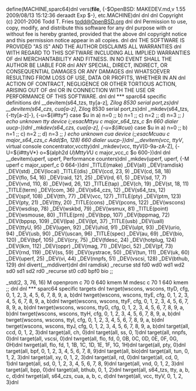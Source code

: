 define(MACHINE,sparc64)dnl
vers(__file__,
	{-$OpenBSD: MAKEDEV.md,v 1.55 2009/08/13 15:12:36 deraadt Exp $-},
etc.MACHINE)dnl
dnl
dnl Copyright (c) 2001-2006 Todd T. Fries <todd@OpenBSD.org>
dnl
dnl Permission to use, copy, modify, and distribute this software for any
dnl purpose with or without fee is hereby granted, provided that the above
dnl copyright notice and this permission notice appear in all copies.
dnl
dnl THE SOFTWARE IS PROVIDED "AS IS" AND THE AUTHOR DISCLAIMS ALL WARRANTIES
dnl WITH REGARD TO THIS SOFTWARE INCLUDING ALL IMPLIED WARRANTIES OF
dnl MERCHANTABILITY AND FITNESS. IN NO EVENT SHALL THE AUTHOR BE LIABLE FOR
dnl ANY SPECIAL, DIRECT, INDIRECT, OR CONSEQUENTIAL DAMAGES OR ANY DAMAGES
dnl WHATSOEVER RESULTING FROM LOSS OF USE, DATA OR PROFITS, WHETHER IN AN
dnl ACTION OF CONTRACT, NEGLIGENCE OR OTHER TORTIOUS ACTION, ARISING OUT OF
dnl OR IN CONNECTION WITH THE USE OR PERFORMANCE OF THIS SOFTWARE.
dnl
dnl *** sparc64 specific definitions
dnl
__devitem(s64_tzs, tty[a-z]*, Zilog 8530 serial port,zs)dnl
__devitem(s64_czs, cua[a-z]*, Zilog 8530 serial port,zs)dnl
_mkdev(s64_tzs, {-tty[a-z]-}, {-u=${i#tty*}
	case $u in
	a) n=0 ;;
	b) n=1 ;;
	c) n=2 ;;
	d) n=3 ;;
	*) echo unknown tty device $i ;;
	esac
	M tty$u c major_s64_tzs_c $n 660 dialer uucp-})dnl
_mkdev(s64_czs, cua[a-z], {-u=${i#cua*}
	case $u in
	a) n=0 ;;
	b) n=1 ;;
	c) n=2 ;;
	d) n=3 ;;
	*) echo unknown cua device $i ;;
	esac
	M cua$u c major_s64_czs_c Add($n, 128) 660 dialer uucp-})dnl
__devitem(vcc, ttyV*, virtual console concentrator,vcctty)dnl
_mkdev(vcc, ttyV[0-9a-zA-Z], {-U=${i#ttyV*}
	o=$(alph2d $U)
	M ttyV$U c major_vcc_c $o 600-})dnl
dnl
__devitem(uperf, uperf, Performance counters)dnl
_mkdev(uperf, uperf, {-M uperf c major_uperf_c 0 664-})dnl
_TITLE(make)
_DEV(all)
_DEV(ramdisk)
_DEV(std)
_DEV(local)
_TITLE(dis)
_DEV(ccd, 23, 9)
_DEV(cd, 58, 18)
_DEV(flo, 54, 16)
_DEV(raid, 121, 25)
_DEV(rd, 61, 5)
_DEV(sd, 17, 7)
_DEV(vnd, 110, 8)
_DEV(wd, 26, 12)
_TITLE(tap)
_DEV(ch, 19)
_DEV(st, 18, 11)
_TITLE(term)
_DEV(com, 36)
_DEV(s64_czs, 12)
_DEV(s64_tzs, 12)
_DEV(spif, 108)
_DEV(tth, 77)
_DEV(vcc, 127)
_TITLE(pty)
_DEV(ptm, 123)
_DEV(pty, 21)
_DEV(tty, 20)
_TITLE(cons)
_DEV(pcons, 122)
_DEV(wscons)
_DEV(wsdisp, 78)
_DEV(wskbd, 79)
_DEV(wsmux, 81)
_TITLE(point)
_DEV(wsmouse, 80)
_TITLE(prn)
_DEV(bpp, 107)
_DEV(bppmag, 72)
_DEV(bppsp, 109)
_DEV(lpa)
_DEV(lpt, 37)
_TITLE(usb)
_DEV(uall)
_DEV(ttyU, 95)
_DEV(ugen, 92)
_DEV(uhid, 91)
_DEV(ulpt, 93)
_DEV(urio, 94)
_DEV(usb, 90)
_DEV(uscan, 96)
_TITLE(spec)
_DEV(au, 69)
_DEV(bio, 120)
_DEV(bpf, 105)
_DEV(cry, 75)
_DEV(fdesc, 24)
_DEV(hotplug, 124)
_DEV(lkm, 112)
_DEV(oppr)
_DEV(mag, 71)
_DEV(pci, 52)
_DEV(pf, 73)
_DEV(rnd, 119)
_DEV(ss, 59)
_DEV(systrace, 50)
_DEV(tun, 111)
_DEV(uk, 60)
_DEV(uperf, 25)
_DEV(vi, 44)
_DEV(nnpfs, 51)
_DEV(vscsi, 128)
_DEV(bthub, 129)
dnl
divert(__mddivert)dnl
dnl
ramdisk)
	_recurse std fd0 wd0 wd1 wd2 sd0 sd1 sd2 rd0
	_recurse st0 cd0 bpf0 bio
	;;

_std(2, 3, 76, 16)
	M openprom	c 70 0 640 kmem
	M mdesc		c 70 1 640 kmem
	;;
dnl
dnl *** sparc64 specific targets
dnl
twrget(wscons, wscons, ttyD, cfg, 0, 1, 2, 3, 4, 5, 6, 7, 8, 9, a, b)dnl
twrget(wscons, wscons, ttyE, cfg, 0, 1, 2, 3, 4, 5, 6, 7, 8, 9, a, b)dnl
twrget(wscons, wscons, ttyF, cfg, 0, 1, 2, 3, 4, 5, 6, 7, 8, 9, a, b)dnl
twrget(wscons, wscons, ttyG, cfg, 0, 1, 2, 3, 4, 5, 6, 7, 8, 9, a, b)dnl
twrget(wscons, wscons, ttyH, cfg, 0, 1, 2, 3, 4, 5, 6, 7, 8, 9, a, b)dnl
twrget(wscons, wscons, ttyI, cfg, 0, 1, 2, 3, 4, 5, 6, 7, 8, 9, a, b)dnl
twrget(wscons, wscons, ttyJ, cfg, 0, 1, 2, 3, 4, 5, 6, 7, 8, 9, a, b)dnl
target(all, ccd, 0, 1, 2, 3)dnl
target(all, ch, 0)dnl
target(all, ss, 0, 1)dnl
target(all, nnpfs, 0)dnl
target(all, vscsi, 0)dnl
twrget(all, flo, fd, 0, 0B, 0C, 0D, 0E, 0F, 0G, 0H)dnl
twrget(all, flo, fd, 1, 1B, 1C, 1D, 1E, 1F, 1G, 1H)dnl
target(all, pty, 0)dnl
target(all, bpf, 0, 1, 2, 3, 4, 5, 6, 7, 8, 9)dnl
target(all, bio)dnl
target(all, tun, 0, 1, 2, 3)dnl
target(all, xy, 0, 1, 2, 3)dnl
target(all, rd, 0)dnl
target(all, cd, 0, 1)dnl
target(all, sd, 0, 1, 2, 3, 4, 5, 6, 7, 8, 9)dnl
target(all, vnd, 0, 1, 2, 3)dnl
target(all, bpp, 0)dnl
target(all, bthub, 0, 1, 2)dnl
twrget(all, s64_tzs, tty, a, b, c, d)dnl
twrget(all, s64_czs, cua, a, b, c, d)dnl
twrget(all, vcc, ttyV, 0, 1, 2, 3)dnl
